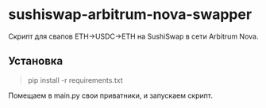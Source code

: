 # sushiswap-arbitrum-nova-swapper
Скрипт для свапов ETH->USDC->ETH на SushiSwap в сети Arbitrum Nova.

## Установка

> pip install -r requirements.txt


Помещаем в main.py свои приватники, и запускаем скрипт.
